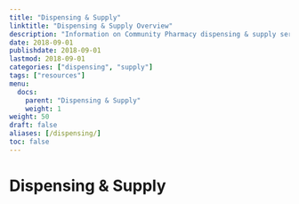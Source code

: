 ```yaml
---
title: "Dispensing & Supply"
linktitle: "Dispensing & Supply Overview"
description: "Information on Community Pharmacy dispensing & supply services"
date: 2018-09-01
publishdate: 2018-09-01
lastmod: 2018-09-01
categories: ["dispensing", "supply"]
tags: ["resources"]
menu:
  docs:
    parent: "Dispensing & Supply"
    weight: 1
weight: 50
draft: false
aliases: [/dispensing/]
toc: false
---
```


# Dispensing & Supply

